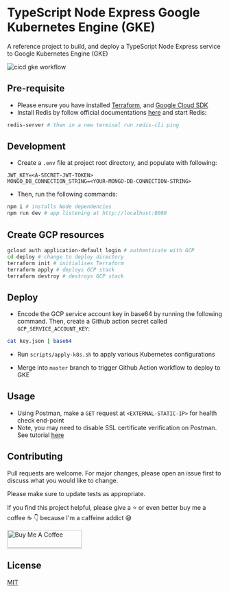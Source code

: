 # TypeScript Node Express Google Kubernetes Engine (GKE)

A reference project to build, and deploy a TypeScript Node Express service to Google Kubernetes Engine (GKE)

![cicd gke workflow](https://github.com/MatthewCYLau/node-express-typescript-k8-gke/actions/workflows/cicd-gke.yml/badge.svg)

## Pre-requisite

- Please ensure you have installed [Terraform](https://learn.hashicorp.com/tutorials/terraform/install-cli), and [Google Cloud SDK](https://cloud.google.com/sdk/docs/install)
- Install Redis by follow official documentations [here](https://redis.io/topics/quickstart) and start Redis:

```bash
redis-server # then in a new terminal run redis-cli ping
```

## Development

- Create a `.env` file at project root directory, and populate with following:

```
JWT_KEY=<A-SECRET-JWT-TOKEN>
MONGO_DB_CONNECTION_STRING=<YOUR-MONGO-DB-CONNECTION-STRING>
```

- Then, run the following commands:

```bash
npm i # installs Node dependencies
npm run dev # app listening at http://localhost:8080
```

## Create GCP resources

```bash
gcloud auth application-default login # authenticate with GCP
cd deploy # change to deploy directory
terraform init # initialises Terraform
terraform apply # deploys GCP stack
terraform destroy # destroys GCP stack
```

## Deploy

- Encode the GCP service account key in base64 by running the following command. Then, create a Github action secret called `GCP_SERVICE_ACCOUNT_KEY`:

```bash
cat key.json | base64
```

- Run `scripts/apply-k8s.sh` to apply various Kubernetes configurations

- Merge into `master` branch to trigger Github Action workflow to deploy to GKE

## Usage

- Using Postman, make a `GET` request at `<EXTERNAL-STATIC-IP>` for health check end-point
- Note, you may need to disable SSL certificate verification on Postman. See tutorial [here](https://docs.pingidentity.com/bundle/pingintelligence-44/page/hyz1564008974617.html#:~:text=Click%20the%20Wrench%20icon%20on,to%20disable%20SSL%20certificate%20verification.)

## Contributing

Pull requests are welcome. For major changes, please open an issue first to discuss what you would like to change.

Please make sure to update tests as appropriate.

If you find this project helpful, please give a :star: or even better buy me a coffee :coffee: :point_down: because I'm a caffeine addict :sweat_smile:

<a href="https://www.buymeacoffee.com/matlau" target="_blank"><img src="https://www.buymeacoffee.com/assets/img/custom_images/orange_img.png" alt="Buy Me A Coffee" style="height: 41px !important;width: 174px !important;box-shadow: 0px 3px 2px 0px rgba(190, 190, 190, 0.5) !important;-webkit-box-shadow: 0px 3px 2px 0px rgba(190, 190, 190, 0.5) !important;" ></a>

## License

[MIT](https://choosealicense.com/licenses/mit/)

